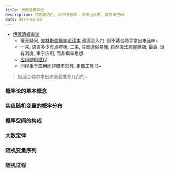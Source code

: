 ```yaml
---
title: 伊藤清概率论
description: 戍客望边色, 思归多苦颜. 高楼当此夜, 叹息未应闲.
date: 2024-02-20
---
```


- [伊藤清概率论](https://book.douban.com/subject/35349476/)
  - 毫无疑问,
    [普林斯顿概率论读本](https://book.douban.com/subject/35193606/)
    最适合入门. 但不适合随手拿出来品味~
  - 一来, 语言多少有点啰嗦;
    二来, 注重通俗易懂, 自然没法高屋建瓴;
    最后, 没有测度, 重于应用, 而非概率思想.
  - [应用随机过程](https://book.douban.com/subject/26761202/)
  - 同样重于应用而非概率思想. 更像工具书~

> 挺适合偶尔拿出来跟着推导几页的~

### 概率论的基本概念

### 实值随机变量的概率分布

### 概率空间的构成

### 大数定律

### 随机变量序列

### 随机过程

